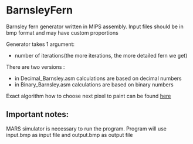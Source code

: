  BarnsleyFern
======================

Barnsley fern generator written in MIPS assembly. Input files should be in bmp format and may have custom proportions 

Generator takes 1 argument:
- number of iterations(the more iterations, the more detailed fern we get)


There are two versions :
- in Decimal_Barnsley.asm calculations are based on decimal numbers
- in Binary_Barnsley.asm calculations are based on binary numbers

Exact algorithm how to choose next pixel to paint can be found [here](https://en.wikipedia.org/wiki/Barnsley_fern)


Important notes:
--------
MARS simulator is necessary to run the program.
Program will use input.bmp as input file and output.bmp as output file
